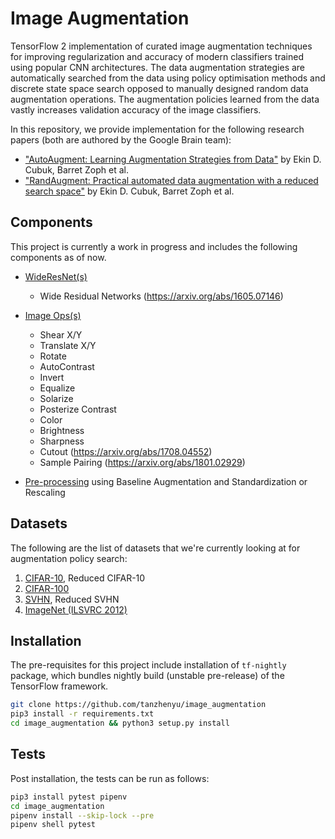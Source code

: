 # Image Augmentation

TensorFlow 2 implementation of curated image augmentation techniques for improving regularization and accuracy of modern classifiers trained using popular CNN architectures. The data augmentation strategies are automatically searched from the data using policy optimisation methods and discrete state space search opposed to manually designed random data augmentation operations. The augmentation policies learned from the data vastly increases validation accuracy of the image classifiers.

In this repository, we provide implementation for the following research papers (both are authored by the Google Brain team):
- ["AutoAugment: Learning Augmentation Strategies from Data"](https://arxiv.org/abs/1805.09501) by Ekin D. Cubuk, Barret Zoph et al.
- ["RandAugment: Practical automated data augmentation with a reduced search space"](https://arxiv.org/abs/1909.13719) by Ekin D. Cubuk, Barret Zoph et al.

## Components
This project is currently a work in progress and includes the following components as of now.
- [WideResNet(s)](./image_augmentation/wide_resnet)
    - Wide Residual Networks (https://arxiv.org/abs/1605.07146)
- [Image Ops(s)](./image_augmentation/image)
    - Shear X/Y
    - Translate X/Y
    - Rotate 
    - AutoContrast
    - Invert 
    - Equalize 
    - Solarize 
    - Posterize Contrast
    - Color
    - Brightness
    - Sharpness
    - Cutout (https://arxiv.org/abs/1708.04552)
    - Sample Pairing (https://arxiv.org/abs/1801.02929)
    
- [Pre-processing](./image_augmentation/preprocessing) using Baseline Augmentation and Standardization or Rescaling

## Datasets

The following are the list of datasets that we're currently looking at for augmentation policy search:
1. [CIFAR-10](https://www.tensorflow.org/datasets/catalog/cifar10), Reduced CIFAR-10
2. [CIFAR-100](https://www.tensorflow.org/datasets/catalog/cifar100)
3. [SVHN](https://www.tensorflow.org/datasets/catalog/svhn_cropped), Reduced SVHN
4. [ImageNet (ILSVRC 2012)](http://image-net.org/)

## Installation

The pre-requisites for this project include installation of `tf-nightly` package, which bundles nightly build (unstable pre-release) of the TensorFlow framework.

```bash
git clone https://github.com/tanzhenyu/image_augmentation
pip3 install -r requirements.txt
cd image_augmentation && python3 setup.py install
```

## Tests

Post installation, the tests can be run as follows:

```bash
pip3 install pytest pipenv
cd image_augmentation
pipenv install --skip-lock --pre 
pipenv shell pytest
```